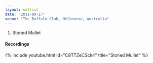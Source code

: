 ```yaml
---
layout: setlist
date: "2011-09-17"
venue: "The Buffalo Club, Melbourne, Australia"
---
```


 1. Stoned Mullet

#### Recordings

{% include youtube.html id="C8TTZeCSck4" title="Stoned Mullet" %}
